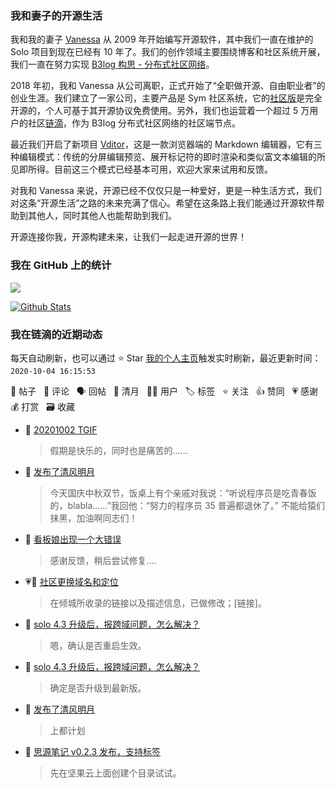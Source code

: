 ### 我和妻子的开源生活

我和我的妻子 [Vanessa](https://github.com/Vanessa219) 从 2009 年开始编写开源软件，其中我们一直在维护的 Solo 项目到现在已经有 10 年了。我们的创作领域主要围绕博客和社区系统开展，我们一直在努力实现 [B3log 构思 - 分布式社区网络](https://hacpai.com/article/1546941897596)。

2018 年初，我和 Vanessa 从公司离职，正式开始了“全职做开源、自由职业者”的创业生涯。我们建立了一家公司，主要产品是 Sym 社区系统，它的[社区版](https://github.com/88250/symphony)是完全开源的，个人可基于其开源协议免费使用。另外，我们也运营着一个超过 5 万用户的社区[链滴](https://hacpai.com)，作为 B3log 分布式社区网络的社区端节点。

最近我们开启了新项目 [Vditor](https://github.com/Vanessa219/vditor)，这是一款浏览器端的 Markdown 编辑器，它有三种编辑模式：传统的分屏编辑预览、展开标记符的即时渲染和类似富文本编辑的所见即所得。目前这三个模式已经基本可用，欢迎大家来试用和反馈。

对我和 Vanessa 来说，开源已经不仅仅只是一种爱好，更是一种生活方式，我们对这条“开源生活”之路的未来充满了信心。希望在这条路上我们能通过开源软件帮助到其他人，同时其他人也能帮助到我们。

开源连接你我，开源构建未来，让我们一起走进开源的世界！

### 我在 GitHub 上的统计

<a title="Hits" target="_blank" href="https://github.com/88250/88250"><img src="https://hits.b3log.org/88250/88250.svg"></a>

[![Github Stats](https://github-readme-stats.vercel.app/api?username=88250&show_icons=true)](https://github.com/88250)

<!--events start -->

### 我在链滴的近期动态

每天自动刷新，也可以通过 ⭐️ Star [我的个人主页](https://github.com/88250/88250)触发实时刷新，最近更新时间：`2020-10-04 16:15:53`

📝 帖子 &nbsp; 💬 评论 &nbsp; 🗣 回帖 &nbsp; 🌙 清月 &nbsp; 👨‍💻 用户 &nbsp; 🏷️ 标签 &nbsp; ⭐️ 关注 &nbsp; 👍 赞同 &nbsp; 💗 感谢 &nbsp; 💰 打赏 &nbsp; 🗃 收藏

* 💬 [20201002 TGIF](https://ld246.com/article/1601601529083/comment/1601625035326#comments)

  > 假期是快乐的，同时也是痛苦的……
* 🌙 [发布了清风明月](https://ld246.com/member/88250/breezemoons/1601568220573)

  > 今天国庆中秋双节，饭桌上有个亲戚对我说：“听说程序员是吃青春饭的，blabla……”我回他：“努力的程序员 35 普遍都退休了。” 不能给猿们抹黑，加油啊同志们！
* 💬 [看板娘出现一个大错误](https://ld246.com/article/1601556240789/comment/1601557473586#comments)

  > 感谢反馈，稍后尝试修复....
* 💗💬 [社区更换域名和定位](https://ld246.com/article/1599662780208/comment/1601300010484#comments)

  > 在倾城所收录的链接以及描述信息，已做修改；[链接]。
* 💬 [solo 4.3 升级后，报跨域问题，怎么解决？](https://ld246.com/article/1601292991169/comment/1601296596282#comments)

  > 嗯，确认是否重启生效。
* 💬 [solo 4.3 升级后，报跨域问题，怎么解决？](https://ld246.com/article/1601292991169/comment/1601294139505#comments)

  > 确定是否升级到最新版。
* 🌙 [发布了清风明月](https://ld246.com/member/88250/breezemoons/1601291334320)

  > 上都计划
* 💬 [思源笔记 v0.2.3 发布，支持标签](https://ld246.com/article/1601185574846/comment/1601268246123#comments)

  > 先在坚果云上面创建个目录试试。


<!--events end -->
